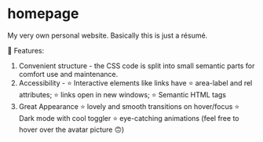 # homepage

My very own personal website. Basically this is just a résumé.

🤩 Features:

1. Convenient structure - the CSS code is split into small semantic parts for comfort use and maintenance.
2. Accessibility -
   ⭐ Interactive elements like links have
   ⭐ area-label and rel attributes;
   ⭐ links open in new windows;
   ⭐ Semantic HTML tags
3. Great Appearance
   ⭐ lovely and smooth transitions on hover/focus
   ⭐ Dark mode with cool toggler
   ⭐ eye-catching animations (feel free to hover over the avatar picture 🙃)

